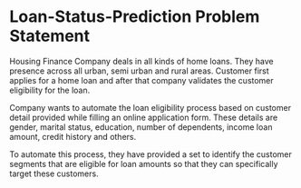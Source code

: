 # Loan-Status-Prediction Problem Statement

Housing Finance Company deals in all kinds of home loans. They have presence across all urban, semi urban and rural areas. 
Customer first applies for a home loan and after that company validates the customer eligibility for the loan.

Company wants to automate the loan eligibility process based on customer detail provided while filling an online application form. 
These details are gender, marital status, education, number of dependents, income loan amount, credit history and others. 

To automate this process, they have provided a set to identify the customer segments that are eligible for loan amounts so that they can specifically 
target these customers. 
